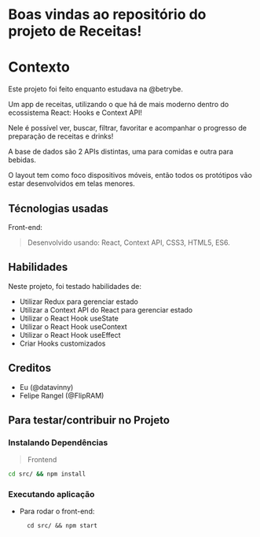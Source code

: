 # Boas vindas ao repositório do projeto de Receitas!

# Contexto
Este projeto foi feito enquanto estudava na @betrybe.

Um app de receitas, utilizando o que há de mais moderno dentro do ecossistema React: Hooks e Context API!

Nele é possível ver, buscar, filtrar, favoritar e acompanhar o progresso de preparação de receitas e drinks!

A base de dados são 2 APIs distintas, uma para comidas e outra para bebidas.

O layout tem como foco dispositivos móveis, então todos os protótipos vão estar desenvolvidos em telas menores.

## Técnologias usadas

Front-end:
> Desenvolvido usando: React, Context API, CSS3, HTML5, ES6.

## Habilidades

Neste projeto, foi testado habilidades de:

- Utilizar Redux para gerenciar estado
- Utilizar a Context API do React para gerenciar estado
- Utilizar o React Hook useState
- Utilizar o React Hook useContext
- Utilizar o React Hook useEffect
- Criar Hooks customizados

## Creditos
- Eu (@datavinny)
- Felipe Rangel (@FlipRAM)

## Para testar/contribuir no Projeto

### Instalando Dependências

> Frontend
```bash
cd src/ && npm install
``` 
### Executando aplicação

* Para rodar o front-end:

  ```
    cd src/ && npm start
  ```
